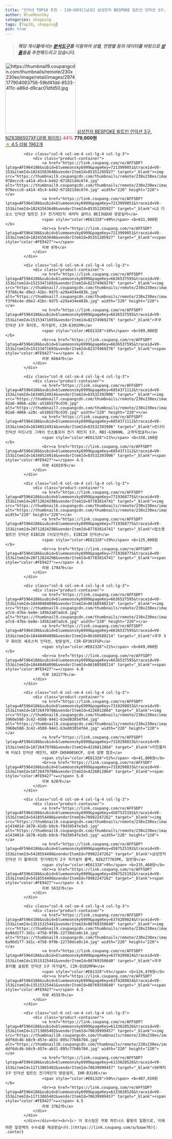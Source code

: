 ```yaml
---
title: "인덕션 TOP10 추천 - [20~50대][남성] 삼성전자 BESPOKE 빌트인 인덕션 3구, NZ63B6507XF(글램 화이트)"
author: BlueMoonSky
categories: shopping
tags: [Top10, shopping]
pin: true
---
```


> ##### 해당 게시물에서는 [**분석도구**](https://itemscout.io/)를 이용하여 **성별**, **연령별** 등의 데이터를 바탕으로 [**상품**](https://link.coupang.com/a/baae76)들을 추천해드리고 있습니다.
<div class="container"><div class="row">
            <div class="col-6 col-sm-4 col-lg-4 col-lg-3">
                <div class="product-container">
                    <a href="https://link.coupang.com/re/AFFSDP?lptag=AF5964186&subid=bluemoonsky6999&pageKey=7057590480&traceid=V0-153&itemId=17488829597&vendorItemId=84656216290" target="_blank"><img src="https://thumbnail9.coupangcdn.com/thumbnails/remote/230x230ex/image/retail/images/2974177904083756-59bf41dd-8533-411c-a86d-d9cac01dfd50.jpg" alt="https://thumbnail9.coupangcdn.com/thumbnails/remote/230x230ex/image/retail/images/2974177904083756-59bf41dd-8533-411c-a86d-d9cac01dfd50.jpg" width="220" height="220"></a>
                    <a href="https://link.coupang.com/re/AFFSDP?lptag=AF5964186&subid=bluemoonsky6999&pageKey=7057590480&traceid=V0-153&itemId=17488829597&vendorItemId=84656216290" target="_blank">삼성전자 BESPOKE 빌트인 인덕션 3구, NZ63B6507XF(글램 화이트)</a>
                    <span style="color:#E61328">44%</span> <b>779,000원</b>
                    <br><a href="https://link.coupang.com/re/AFFSDP?lptag=AF5964186&subid=bluemoonsky6999&pageKey=7057590480&traceid=V0-153&itemId=17488829597&vendorItemId=84656216290" target="_blank"><span style="color:#FE9427">★</span> 4.5
                    리뷰 1962개</a>
                </div>
            </div>
            
            <div class="col-6 col-sm-4 col-lg-4 col-lg-3">
                <div class="product-container">
                    <a href="https://link.coupang.com/re/AFFSDP?lptag=AF5964186&subid=bluemoonsky6999&pageKey=7213999051&traceid=V0-153&itemId=18241563648&vendorItemId=85351285927" target="_blank"><img src="https://thumbnail9.coupangcdn.com/thumbnails/remote/230x230ex/image/retail/images/5051355912233632-978eccc6-a414-45c4-bd42-071021ddc674.jpg" alt="https://thumbnail9.coupangcdn.com/thumbnails/remote/230x230ex/image/retail/images/5051355912233632-978eccc6-a414-45c4-bd42-071021ddc674.jpg" width="220" height="220"></a>
                    <a href="https://link.coupang.com/re/AFFSDP?lptag=AF5964186&subid=bluemoonsky6999&pageKey=7213999051&traceid=V0-153&itemId=18241563648&vendorItemId=85351285927" target="_blank">LG 디오스 인덕션 빌트인 3구 전기레인지 세라믹 글라스 BEI3GQUO 방문설치</a>
                    <span style="color:#E61328">40%</span> <b>631,900원</b>
                    <br><a href="https://link.coupang.com/re/AFFSDP?lptag=AF5964186&subid=bluemoonsky6999&pageKey=7213999051&traceid=V0-153&itemId=18241563648&vendorItemId=85351285927" target="_blank"><span style="color:#FE9427">★</span> 
                    리뷰 0개</a>
                </div>
            </div>
            
            <div class="col-6 col-sm-4 col-lg-4 col-lg-3">
                <div class="product-container">
                    <a href="https://link.coupang.com/re/AFFSDP?lptag=AF5964186&subid=bluemoonsky6999&pageKey=6636537595&traceid=V0-153&itemId=15153471693&vendorItemId=82374969276" target="_blank"><img src="https://thumbnail7.coupangcdn.com/thumbnails/remote/230x230ex/image/retail/images/3153392011192832-f3f66c4e-d9e2-41bc-9d75-a29a434e483b.jpg" alt="https://thumbnail7.coupangcdn.com/thumbnails/remote/230x230ex/image/retail/images/3153392011192832-f3f66c4e-d9e2-41bc-9d75-a29a434e483b.jpg" width="220" height="220"></a>
                    <a href="https://link.coupang.com/re/AFFSDP?lptag=AF5964186&subid=bluemoonsky6999&pageKey=6636537595&traceid=V0-153&itemId=15153471693&vendorItemId=82374969276" target="_blank">쿠쿠 인덕션 3구 화이트, 자가설치, CIR-E301FM</a>
                    <span style="color:#E61328">16%</span> <b>599,000원</b>
                    <br><a href="https://link.coupang.com/re/AFFSDP?lptag=AF5964186&subid=bluemoonsky6999&pageKey=6636537595&traceid=V0-153&itemId=15153471693&vendorItemId=82374969276" target="_blank"><span style="color:#FE9427">★</span> 4.5
                    리뷰 6664개</a>
                </div>
            </div>
            
            <div class="col-6 col-sm-4 col-lg-4 col-lg-3">
                <div class="product-container">
                    <a href="https://link.coupang.com/re/AFFSDP?lptag=AF5964186&subid=bluemoonsky6999&pageKey=6854371112&traceid=V0-153&itemId=16340524914&vendorItemId=83532393906" target="_blank"><img src="https://thumbnail7.coupangcdn.com/thumbnails/remote/230x230ex/image/retail/images/2022/10/19/17/8/5f17012a-02a6-4066-a28c-a518b579cd39.jpg" alt="https://thumbnail7.coupangcdn.com/thumbnails/remote/230x230ex/image/retail/images/2022/10/19/17/8/5f17012a-02a6-4066-a28c-a518b579cd39.jpg" width="220" height="220"></a>
                    <a href="https://link.coupang.com/re/AFFSDP?lptag=AF5964186&subid=bluemoonsky6999&pageKey=6854371112&traceid=V0-153&itemId=16340524914&vendorItemId=83532393906" target="_blank">린나이 인덕션 미드나잇 그레이 인스톨프리 전기 레인지 3구, RBI-G3000N, 고객직접설치</a>
                    <span style="color:#E61328">21%</span> <b>330,100원</b>
                    <br><a href="https://link.coupang.com/re/AFFSDP?lptag=AF5964186&subid=bluemoonsky6999&pageKey=6854371112&traceid=V0-153&itemId=16340524914&vendorItemId=83532393906" target="_blank"><span style="color:#FE9427">★</span> 4.5
                    리뷰 41019개</a>
                </div>
            </div>
            
            <div class="col-6 col-sm-4 col-lg-4 col-lg-3">
                <div class="product-container">
                    <a href="https://link.coupang.com/re/AFFSDP?lptag=AF5964186&subid=bluemoonsky6999&pageKey=7719368775&traceid=V0-153&itemId=20712824298&vendorItemId=87783814741" target="_blank"><img src="https://thumbnail6.coupangcdn.com/thumbnails/remote/230x230ex/image/vendor_inventory/693f/759cb74f63f2d0c3e6db9da7262a5ed317ef1220d9c9a7ffce1c7225b7d3.jpg" alt="https://thumbnail6.coupangcdn.com/thumbnails/remote/230x230ex/image/vendor_inventory/693f/759cb74f63f2d0c3e6db9da7262a5ed317ef1220d9c9a7ffce1c7225b7d3.jpg" width="220" height="220"></a>
                    <a href="https://link.coupang.com/re/AFFSDP?lptag=AF5964186&subid=bluemoonsky6999&pageKey=7719368775&traceid=V0-153&itemId=20712824298&vendorItemId=87783814741" target="_blank">업소용 빌트인 인덕션 EIBI20 (이오인덕션), EIBI20 인덕션</a>
                    <span style="color:#E61328">29%</span> <b>125,000원</b>
                    <br><a href="https://link.coupang.com/re/AFFSDP?lptag=AF5964186&subid=bluemoonsky6999&pageKey=7719368775&traceid=V0-153&itemId=20712824298&vendorItemId=87783814741" target="_blank"><span style="color:#FE9427">★</span> 4.5
                    리뷰 1794개</a>
                </div>
            </div>
            
            <div class="col-6 col-sm-4 col-lg-4 col-lg-3">
                <div class="product-container">
                    <a href="https://link.coupang.com/re/AFFSDP?lptag=AF5964186&subid=bluemoonsky6999&pageKey=6636537595&traceid=V0-153&itemId=18448484098&vendorItemId=86160588214" target="_blank"><img src="https://thumbnail9.coupangcdn.com/thumbnails/remote/230x230ex/image/retail/images/2023/06/02/16/0/f916e56d-a7c6-47be-be8e-14562a07adc6.jpg" alt="https://thumbnail9.coupangcdn.com/thumbnails/remote/230x230ex/image/retail/images/2023/06/02/16/0/f916e56d-a7c6-47be-be8e-14562a07adc6.jpg" width="220" height="220"></a>
                    <a href="https://link.coupang.com/re/AFFSDP?lptag=AF5964186&subid=bluemoonsky6999&pageKey=6636537595&traceid=V0-153&itemId=18448484098&vendorItemId=86160588214" target="_blank">쿠쿠 3구 화이트 셰프스틱 인덕션, 방문설치, CIR-EP301FGP</a>
                    <span style="color:#E61328">21%</span> <b>649,000원</b>
                    <br><a href="https://link.coupang.com/re/AFFSDP?lptag=AF5964186&subid=bluemoonsky6999&pageKey=6636537595&traceid=V0-153&itemId=18448484098&vendorItemId=86160588214" target="_blank"><span style="color:#FE9427">★</span> 4.0
                    리뷰 10227개</a>
                </div>
            </div>
            
            <div class="col-6 col-sm-4 col-lg-4 col-lg-3">
                <div class="product-container">
                    <a href="https://link.coupang.com/re/AFFSDP?lptag=AF5964186&subid=bluemoonsky6999&pageKey=7310298833&traceid=V0-153&itemId=18726479788&vendorItemId=4226012864" target="_blank"><img src="https://thumbnail8.coupangcdn.com/thumbnails/remote/230x230ex/image/retail/images/7272525373372642-3960e508-3c42-4508-9441-b3ed03054f64.jpg" alt="https://thumbnail8.coupangcdn.com/thumbnails/remote/230x230ex/image/retail/images/7272525373372642-3960e508-3c42-4508-9441-b3ed03054f64.jpg" width="220" height="220"></a>
                    <a href="https://link.coupang.com/re/AFFSDP?lptag=AF5964186&subid=bluemoonsky6999&pageKey=7310298833&traceid=V0-153&itemId=18726479788&vendorItemId=4226012864" target="_blank">키친플라워 터보3 인덕션 레인지, KEP-IH5000SKCP, 상세 설명 참조</a>
                    <span style="color:#E61328">52%</span> <b>41,800원</b>
                    <br><a href="https://link.coupang.com/re/AFFSDP?lptag=AF5964186&subid=bluemoonsky6999&pageKey=7310298833&traceid=V0-153&itemId=18726479788&vendorItemId=4226012864" target="_blank"><span style="color:#FE9427">★</span> 5.0
                    리뷰 628개</a>
                </div>
            </div>
            
            <div class="col-6 col-sm-4 col-lg-4 col-lg-3">
                <div class="product-container">
                    <a href="https://link.coupang.com/re/AFFSDP?lptag=AF5964186&subid=bluemoonsky6999&pageKey=4507525192&traceid=V0-153&itemId=5418554496&vendorItemId=70982247262" target="_blank"><img src="https://thumbnail6.coupangcdn.com/thumbnails/remote/230x230ex/image/retail/images/4365877136153018-e1434014-1670-41db-b9cb-f9d3054fe3e5.jpg" alt="https://thumbnail6.coupangcdn.com/thumbnails/remote/230x230ex/image/retail/images/4365877136153018-e1434014-1670-41db-b9cb-f9d3054fe3e5.jpg" width="220" height="220"></a>
                    <a href="https://link.coupang.com/re/AFFSDP?lptag=AF5964186&subid=bluemoonsky6999&pageKey=4507525192&traceid=V0-153&itemId=5418554496&vendorItemId=70982247262" target="_blank">삼성전자 인덕션 더 플레이트 전기레인지 2구 자가설치 블랙, NZ62T7703PK, 일반형</a>
                    <span style="color:#E61328">9%</span> <b>235,460원</b>
                    <br><a href="https://link.coupang.com/re/AFFSDP?lptag=AF5964186&subid=bluemoonsky6999&pageKey=4507525192&traceid=V0-153&itemId=5418554496&vendorItemId=70982247262" target="_blank"><span style="color:#FE9427">★</span> 4.5
                    리뷰 5632개</a>
                </div>
            </div>
            
            <div class="col-6 col-sm-4 col-lg-4 col-lg-3">
                <div class="product-container">
                    <a href="https://link.coupang.com/re/AFFSDP?lptag=AF5964186&subid=bluemoonsky6999&pageKey=6374289824&traceid=V0-153&itemId=13515325441&vendorItemId=80769350640" target="_blank"><img src="https://thumbnail9.coupangcdn.com/thumbnails/remote/230x230ex/image/retail/images/8671600535939070-6a96d1f7-3d1c-4758-9f9b-22730dce0c14.jpg" alt="https://thumbnail9.coupangcdn.com/thumbnails/remote/230x230ex/image/retail/images/8671600535939070-6a96d1f7-3d1c-4758-9f9b-22730dce0c14.jpg" width="220" height="220"></a>
                    <a href="https://link.coupang.com/re/AFFSDP?lptag=AF5964186&subid=bluemoonsky6999&pageKey=6374289824&traceid=V0-153&itemId=13515325441&vendorItemId=80769350640" target="_blank">쿠쿠 포터블 슬림핏 인덕션 1구 자가설치, CIR-D102MFW</a>
                    <span style="color:#E61328">5%</span> <b>124,470원</b>
                    <br><a href="https://link.coupang.com/re/AFFSDP?lptag=AF5964186&subid=bluemoonsky6999&pageKey=6374289824&traceid=V0-153&itemId=13515325441&vendorItemId=80769350640" target="_blank"><span style="color:#FE9427">★</span> 4.5
                    리뷰 4555개</a>
                </div>
            </div>
            
            <div class="col-6 col-sm-4 col-lg-4 col-lg-3">
                <div class="product-container">
                    <a href="https://link.coupang.com/re/AFFSDP?lptag=AF5964186&subid=bluemoonsky6999&pageKey=6133628526&traceid=V0-153&itemId=11713865402&vendorItemId=70639999457" target="_blank"><img src="https://thumbnail10.coupangcdn.com/thumbnails/remote/230x230ex/image/retail/images/5032249115811814-ddf6dc4b-b8c9-457e-ab31-895c77b6b704.jpg" alt="https://thumbnail10.coupangcdn.com/thumbnails/remote/230x230ex/image/retail/images/5032249115811814-ddf6dc4b-b8c9-457e-ab31-895c77b6b704.jpg" width="220" height="220"></a>
                    <a href="https://link.coupang.com/re/AFFSDP?lptag=AF5964186&subid=bluemoonsky6999&pageKey=6133628526&traceid=V0-153&itemId=11713865402&vendorItemId=70639999457" target="_blank">SK매직 3구 인덕션 빌트인 전기레인지 방문설치, IHR-B310E</a>
                    <span style="color:#E61328">50%</span> <b>407,550원</b>
                    <br><a href="https://link.coupang.com/re/AFFSDP?lptag=AF5964186&subid=bluemoonsky6999&pageKey=6133628526&traceid=V0-153&itemId=11713865402&vendorItemId=70639999457" target="_blank"><span style="color:#FE9427">★</span> 4.5
                    리뷰 3762개</a>
                </div>
            </div>
            </div></div><br><br>[👉 이 포스팅은 쿠팡 파트너스 활동의 일환으로, 이에 따른 일정액의 수수료를 제공받습니다.](https://link.coupang.com/a/baae76){: .center}